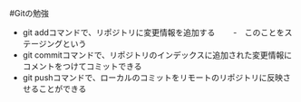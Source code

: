 #Gitの勉強
- git addコマンドで、リポジトリに変更情報を追加する
　　-　このことをステージングという
- git commitコマンドで、リポジトリのインデックスに追加された変更情報にコメントをつけてコミットできる
- git pushコマンドで、ローカルのコミットをリモートのリポジトリに反映させることができる

